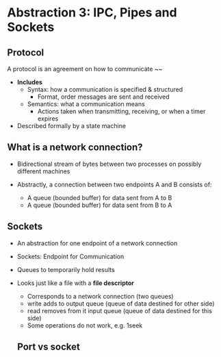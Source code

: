 # Abstraction 3: IPC, Pipes and Sockets


## Protocol
  A protocol is an agreement on how to communicate ~~
- **Includes**
  - Syntax: how a communication is specified & structured 
    - Format, order messages are sent and received 
  - Semantics: what a communication means 
    - Actions taken when transmitting, receiving, or when a timer expires
- Described formally by a state machine 

## What is a network connection?
- Bidirectional stream of bytes between two processes on possibly different machines 

- Abstractly, a connection between two endpoints A and B consists of: 
  - A queue (bounded buffer) for data sent from A to B 
  - A queue (bounded buffer) for data sent from B to A

 ## Sockets
- An abstraction for one endpoint of a network connection
-  Sockets: Endpoint for Communication 
  - Queues to temporarily hold results
    
- Looks just like a file with a **file descriptor** 
  - Corresponds to a network connection (two queues) 
  - write adds to output queue (queue of data destined for other side) 
  - read removes from it input queue (queue of data destined for this side) 
  - Some operations do not work, e.g. 1seek   
   

  ## Port vs socket
